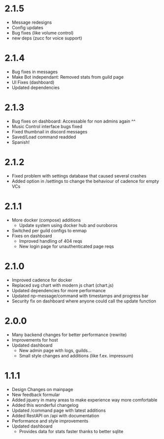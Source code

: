 # 2.1.5

-   Message redesigns
-   Config updates
-   Bug fixes (like volume control)
-   new deps (zucc for voice support)

# 2.1.4

-   Bug fixes in messages
-   Make Bot independant: Removed stats from guild page
-   UI Fixes (dashboard)
-   Updated dependencies

# 2.1.3

-   Bug fixes on dashboard: Accessable for non admins again ^^
-   Music Control interface bugs fixed
-   Fixed thumbnail in discord messages
-   Saved/Load command readded
-   Spanish!

# 2.1.2

-   Fixed problem with settings database that caused several crashes
-   Added option in /settings to change the behaviour of cadence for empty VCs

# 2.1.1

-   More docker (compose) additions
    -   Update system using docker hub and ouroboros
-   Switched per guild configs to enmap
-   Fixes on dashboard
    -   Improved handling of 404 reqs
    -   New login page for unauthenticated page reqs

# 2.1.0

-   Improved cadence for docker
-   Replaced svg chart with modern js chart (chart.js)
-   Updated dependencies for more performance
-   Updated np-message/command with timestamps and progress bar
-   Security fix on dashboard where anyone could call the update function

# 2.0.0

-   Many backend changes for better performance (rewrite)
-   Improvements for host
-   Updated dashboard
    -   New admin page with logs, guilds...
    -   Small style changes and additions (like f.ex. impressum)

# 1.1.1

-   Design Changes on mainpage
-   New feedback formular
-   Added jquery in many areas to make experience way more comfortable
-   Added this wonderful changelog
-   Updated /command page with latest additions
-   Added RestAPI on /api with documentation
-   Performance and style improvements
-   Updated dashboard
    -   Provides data for stats faster thanks to better sqlite
